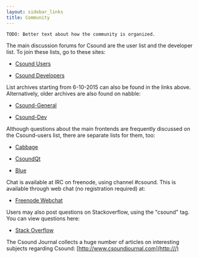 ```yaml
---
layout: sidebar_links
title: Community 
---
```

`TODO: Better text about how the community is organized.`

The main discussion forums for Csound are the user list and the developer list. To join these lists, go to these sites:

* [Csound Users](https://listserv.heanet.ie/cgi-bin/wa?A0=CSOUND)

* [Csound Developers](https://listserv.heanet.ie/cgi-bin/wa?A0=CSOUND-DEV)

List archives starting from 6-10-2015 can also be found in the links above.
Alternatively, older archives are also found on nabble:

* [Csound-General](http://csound.1045644.n5.nabble.com/Csound-General-f1093014.html)

* [Csound-Dev](http://csound.1045644.n5.nabble.com/Csound-Dev-f1123218.html)


Although questions about the main frontends are frequently discussed on the Csound-users list, there are separate lists for them, too:

* [Cabbage](http://thecabbagefoundation.org/ucp.php?mode=register)

* [CsoundQt](https://lists.sourceforge.net/lists/listinfo/qutecsound-users)

* [Blue](https://lists.sourceforge.net/lists/listinfo/bluemusic-users)

Chat is available at IRC on freenode, using channel #csound. This is available through web chat (no registration required) at:

* [Freenode Webchat](http://webchat.freenode.net/?channels=#csound)

Users may also post questions on Stackoverflow, using the "csound" tag.  You can view questions here:

* [Stack Overflow](http://stackoverflow.com/questions/tagged/csound)

The Csound Journal collects a huge number of articles on interesting subjects regarding Csound: [http://www.csoundjournal.com](http:///)

